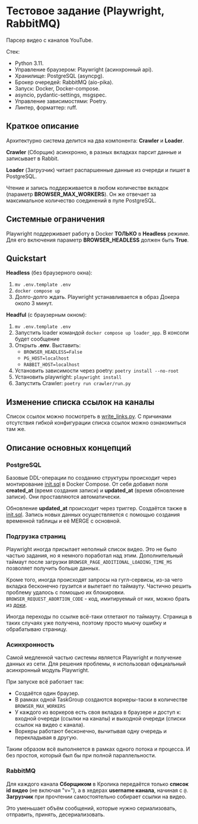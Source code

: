 # Тестовое задание (Playwright, RabbitMQ)

Парсер видео с каналов YouTube.

Стек:
- Python 3.11.
- Управление браузером: Playwright (асинхронный api).
- Хранилище: PostgreSQL (asyncpg).
- Брокер очередей: RabbitMQ (aio-pika).
- Запуск: Docker, Docker-compose.
- asyncio, pydantic-settings, msgspec.
- Управление зависимостями: Poetry.
- Линтер, форматтер: ruff.


## Краткое описание

Архитектурно система делится на два компонента: **Crawler** и **Loader**.

**Crawler** (Сборщик) асинхронно, в разных вкладках парсит данные и записывает в Rabbit.

**Loader** (Загрузчик) читает распаршенные данные из очереди и пишет в PostgreSQL.

Чтение и запись поддерживается в любом количестве вкладок (параметр **BROWSER_MAX_WORKERS**).
Он же отвечает за максимальное количество соединений в пуле PostgreSQL.

## Системные ограничения

Playwright поддерживает работу в Docker **ТОЛЬКО** в **Headless** режиме. 
Для его включения параметр **BROWSER_HEADLESS** должен быть **True**.

## Quickstart

**Headless** (без браузерного окна):
1. `mv .env.template .env`
2. `docker compose up`
3. Долго-долго ждать. Playwright устанавливается в образ Докера около 3 минут.

**Headful** (с браузерным окном):
1. `mv .env.template .env`
2. Запустить loader командой `docker compose up loader_app`. В консоли будет сообщение 
3. Открыть **.env**. Выставить: 
   - `BROWSER_HEADLESS=False`
   - `PG_HOST=localhost`
   - `RABBIT_HOST=localhost`
4. Установить зависимости через poetry: `poetry install --no-root`
5. Установить playwright: `playwright install`
6. Запустить Crawler: `poetry run crawler/run.py`

## Изменение списка ссылок на каналы

Список ссылок можно посмотреть в [write_links.py](crawler%2Fwrite_links.py).
С причинами отсутствия гибкой конфигурации списка ссылок можно ознакомиться там же.

## Описание основных концепций

### PostgreSQL
Базовые DDL-операции по созданию структуры происходит через монтирование [init.sql](init.sql) в Docker Compose.
От себя добавил поля **created_at** (время создания записи) и **updated_at** (время обновление записи). Они проставляются автоматически.

Обновление **updated_at** происходит через триггер. Создаётся также в [init.sql](init.sql).
Запись новых данных осуществляется с помощью создания временной таблицы и её MERGE с основной.

### Подгрузка страниц
Playwright иногда присылает неполный список видео. Это не было частью задания, но я немного поработал над этим.
Дополнительный таймаут после загрузки `BROWSER_PAGE_ADDITIONAL_LOADING_TIME_MS` позволяет получить больше данных.

Кроме того, иногда происходят запросы на гугл-сервисы, из-за чего вкладка бесконечно грузится и вылетает по таймауту.
Частично решить проблему удалось с помощью их блокировки. `BROWSER_REQUEST_ABORTION_CODE` - код, имитируемый от них, можно брать из [доки](https://playwright.dev/python/docs/api/class-route#route-abort-option-error-code).

Иногда переходы по ссылке всё-таки отлетают по таймауту. 
Страница в таких случаях уже получена, поэтому просто мьючу ошибку и обрабатываю страницу.

### Асинхронность
Самой медленной частью системы является Playwright и получение данных из сети.
Для решения проблемы, я использовал официальный асинхронный модуль Playwright.

При запуске всё работает так:
- Создаётся один браузер.
- В рамках одной TaskGroup создаются воркеры-таски в количестве `BROWSER_MAX_WORKERS`
- У каждого из воркеров есть своя вкладка в браузере и доступ к: входной очереди (ссылки на каналы) и выходной очереди (списки ссылок на видео с канала).
- Воркеры работают бесконечно, вычитывая одну очередь и перекладывая в другую.

Таким образом всё выполняется в рамках одного потока и процесса. И без простоя, который был бы при полной параллельности.

### RabbitMQ
Для каждого канала **Сборщиком** в Кролика  передаётся только **список id видео** (не включая "v="), а в хедерах **username канала**, начиная с `@`.
**Загрузчик** при прочтении самостоятельно собирает ссылки на видео.

Это уменьшает объём сообщений, которые нужно сериализовать, отправить, принять, десериализовать.
